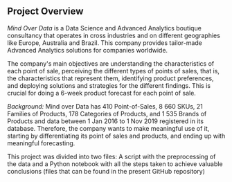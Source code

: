## Project Overview

  *Mind Over Data* is a Data Science and Advanced Analytics boutique consultancy that operates in cross industries and on different geographies like Europe, Australia and Brazil. This company provides tailor-made Advanced Analytics solutions for companies worldwide. 

  The company's main objectives are understanding the characteristics of each point of sale, perceiving the different types of points of sales, that is, the characteristics that represent them, identifying product preferences, and deploying solutions and strategies for the different findings. This is crucial for doing a 6-week product forecast for each point of sale. 

*Background:* 
Mind over Data has 410 Point-of-Sales, 8 660 SKUs, 21 Families of Products, 178 Categories of Products, and 1 535 Brands of Products and data between 1 Jan 2016 to 1 Nov 2019 registered in its database. Therefore, the company wants to make meaningful use of it, starting by differentiating its point of sales and products, and ending up with meaningful forecasting.


This project was divided into two files: A script with the preprocessing of the data and a Python notebook with all the steps taken to achieve valuable conclusions (files that can be found in the present GitHub repository)

